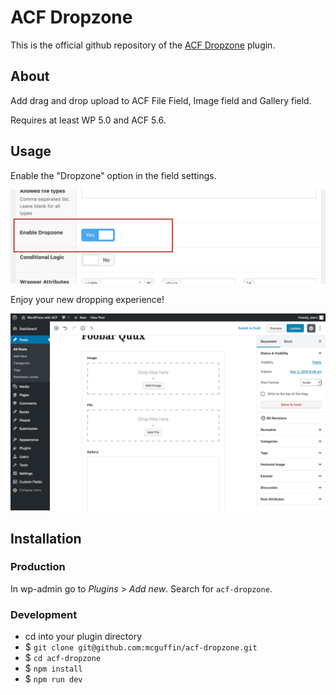 ACF Dropzone
============

This is the official github repository of the [ACF Dropzone](https://wordpress.org/plugins/acf-dropzone/) plugin.

About
-----

Add drag and drop upload to ACF File Field, Image field and Gallery field.

Requires at least WP 5.0 and ACF 5.6.

Usage
-----
Enable the "Dropzone" option in the field settings.

![Dropzone Setting](.wporg/screenshot-1.png)

Enjoy your new dropping experience!

![Happy Dropping](.wporg/screenshot-2.png)


Installation
------------

### Production

In wp-admin go to *Plugins* > *Add new*. Search for `acf-dropzone`.


### Development
 - cd into your plugin directory
 - $ `git clone git@github.com:mcguffin/acf-dropzone.git`
 - $ `cd acf-dropzone`
 - $ `npm install`
 - $ `npm run dev`
